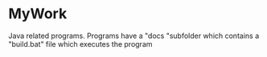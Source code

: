 # MyWork
Java related programs.
Programs have a  "docs "subfolder which contains a "build.bat" file which executes the program
